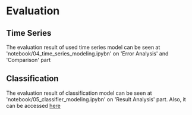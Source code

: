 # Evaluation

## Time Series

The evaluation result of used time series model can be seen at 'notebook/04_time_series_modeling.ipybn' on 'Error Analysis' and 'Comparison' part

## Classification

The evaluation result of classification model can be seen at 'notebook/05_classifier_modeling.ipybn' on 'Result Analysis' part. Also, it can be accessed [here](https://docs.google.com/spreadsheets/d/1Mfy6RO8UkOIkBb8PZ3DVwgrmbsljYUDV7sk34hnDgSQ/edit?usp=sharing)
